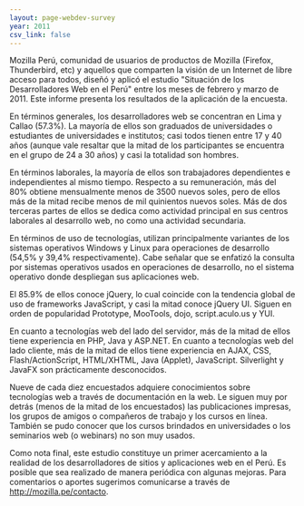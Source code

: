 ```yaml
---
layout: page-webdev-survey
year: 2011
csv_link: false
---
```

Mozilla Perú, comunidad de usuarios de productos de Mozilla (Firefox, Thunderbird, etc) y aquellos que comparten la visión de un Internet de libre acceso para todos, diseñó y aplicó el estudio "Situación de los Desarrolladores Web en el Perú" entre los meses de febrero y marzo de 2011. Este informe presenta los resultados de la aplicación de la encuesta.

En términos generales, los desarrolladores web se concentran en Lima y Callao (57.3%). La mayoría de ellos son graduados de universidades o estudiantes de universidades e institutos; casi todos tienen entre 17 y 40 años (aunque vale resaltar que la mitad de los participantes se encuentra en el grupo de 24 a 30 años) y casi la totalidad son hombres.

En términos laborales, la mayoría de ellos son trabajadores dependientes e independientes al mismo tiempo. Respecto a su remuneración, más del 80% obtiene mensualmente menos de 3500 nuevos soles, pero de ellos más de la mitad recibe menos de mil quinientos nuevos soles. Más de dos terceras partes de ellos se dedica como actividad principal en sus centros laborales al desarrollo web, no como una actividad secundaria.

En términos de uso de tecnologías, utilizan principalmente variantes de los sistemas operativos Windows y Linux para operaciones de desarrollo (54,5% y 39,4% respectivamente). Cabe señalar que se enfatizó la consulta por sistemas operativos usados en operaciones de desarrollo, no el sistema operativo donde despliegan sus aplicaciones web.

El 85.9% de ellos conoce jQuery, lo cual coincide con la tendencia global de uso de frameworks JavaScript, y casi la mitad conoce jQuery UI. Siguen en orden de popularidad Prototype, MooTools, dojo, script.aculo.us y YUI.

En cuanto a tecnologías web del lado del servidor, más de la mitad de ellos tiene experiencia en PHP, Java y ASP.NET. En cuanto a tecnologías web del lado cliente, más de la mitad de ellos tiene experiencia en AJAX, CSS, Flash/ActionScript, HTML/XHTML, Java (Applet), JavaScript. Silverlight y JavaFX son prácticamente desconocidos.

Nueve de cada diez encuestados adquiere conocimientos sobre tecnologías web a través de documentación en la web. Le siguen muy por detrás (menos de la mitad de los encuestados) las publicaciones impresas, los grupos de amigos o compañeros de trabajo y los cursos en línea. También se pudo conocer que los cursos brindados en universidades o los seminarios web (o webinars) no son muy usados.

Como nota final, este estudio constituye un primer acercamiento a la realidad de los desarrolladores de sitios y aplicaciones web en el Perú. Es posible que sea realizado de manera periódica con algunas mejoras. Para comentarios o aportes sugerimos comunicarse a través de http://mozilla.pe/contacto.

